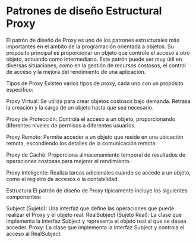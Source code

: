 # Patrones de diseño Estructural Proxy 

El patrón de diseño de Proxy es uno de los patrones estructurales más importantes en el ámbito de la programación orientada a objetos. Su propósito principal es proporcionar un objeto que controle el acceso a otro objeto, actuando como intermediario. Este patrón puede ser muy útil en diversas situaciones, como en la gestión de recursos costosos, el control de acceso y la mejora del rendimiento de una aplicación.

Tipos de Proxy
Existen varios tipos de proxy, cada uno con un propósito específico:

Proxy Virtual: Se utiliza para crear objetos costosos bajo demanda. Retrasa la creación y la carga de un objeto hasta que sea necesario.

Proxy de Protección: Controla el acceso a un objeto, proporcionando diferentes niveles de permisos a diferentes usuarios.

Proxy Remoto: Permite acceder a un objeto que reside en una ubicación remota, escondiendo los detalles de la comunicación remota.

Proxy de Caché: Proporciona almacenamiento temporal de resultados de operaciones costosas para mejorar el rendimiento.

Proxy Inteligente: Realiza tareas adicionales cuando se accede a un objeto, como el registro de accesos o la contabilidad.

Estructura
El patrón de diseño de Proxy típicamente incluye los siguientes componentes:

Subject (Sujeto): Una interfaz que define las operaciones que puede realizar el Proxy y el objeto real.
RealSubject (Sujeto Real): La clase que implementa la interfaz Subject y representa el objeto real al que se desea acceder.
Proxy: La clase que implementa la interfaz Subject y controla el acceso al RealSubject.
